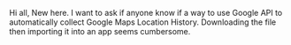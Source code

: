 Hi all,
New here. I want to ask if anyone know if a way to use Google API to automatically collect Google Maps Location History. Downloading the file then importing it into an app seems cumbersome. 
